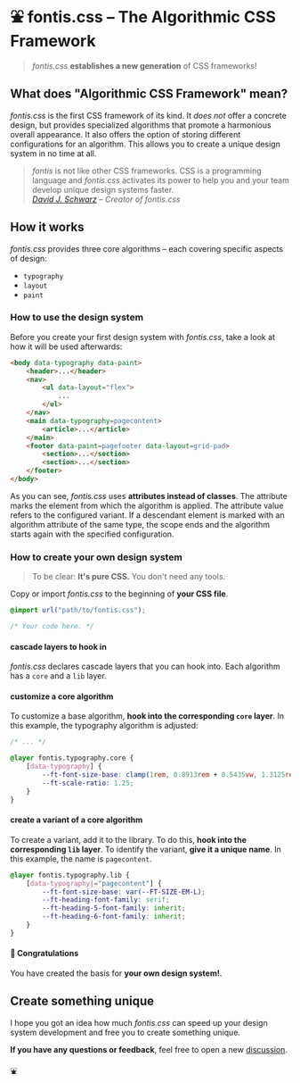 # ⛲ fontis.css – The Algorithmic CSS Framework

> _fontis.css_ **establishes a new generation** of CSS frameworks!

## What does "Algorithmic CSS Framework" mean?

_fontis.css_ is the first CSS framework of its kind. It  _does not_ offer a concrete design, but provides specialized algorithms that promote a harmonious overall appearance. It also offers the option of storing different configurations for an algorithm. This allows you to create a unique design system in no time at all.

> _fontis_ is not like other CSS frameworks. CSS is a programming language and _fontis.css_ activates its power to help you and your team develop unique design systems faster.  
<cite>[David J. Schwarz](https://davidschwarz.eu/) – Creator of fontis.css</cite>

## How it works

_fontis.css_ provides three core algorithms – each covering specific aspects of design:

- `typography`
- `layout`
- `paint`

### How to use the design system

Before you create your first design system with _fontis.css_, take a look at how it will be used afterwards:

```html
<body data-typography data-paint>
    <header>...</header>
    <nav>
        <ul data-layout="flex">
            ...
        </ul>
    </nav>
    <main data-typography=pagecontent>
        <article>...</article>
    </main>
    <footer data-paint=pagefooter data-layout=grid-pad>
        <section>...</section>
        <section>...</section>
    </footer>
</body>
```

As you can see, _fontis.css_ uses **attributes instead of classes**. The attribute marks the element from which the algorithm is applied. The attribute value refers to the configured variant. If a descendant element is marked with an algorithm attribute of the same type, the scope ends and the algorithm starts again with the specified configuration.

### How to create your own design system

> To be clear: **It's pure CSS.** You don't need any tools.

Copy or import _fontis.css_ to the beginning of **your CSS file**.

```css
@import url("path/to/fontis.css");

/* Your code here. */
```

#### cascade layers to hook in

_fontis.css_ declares cascade layers that you can hook into. Each algorithm has a `core` and a `lib` layer.

#### customize a core algorithm

To customize a base algorithm, **hook into the corresponding `core` layer**. In this example, the typography algorithm is adjusted:

```css
/* ... */

@layer fontis.typography.core {
    [data-typography] {
        --ft-font-size-base: clamp(1rem, 0.8913rem + 0.5435vw, 1.3125rem);
        --ft-scale-ratio: 1.25;
    }
}
```

#### create a variant of a core algorithm

To create a variant, add it to the library. To do this, **hook into the corresponding `lib` layer**. To identify the variant, **give it a unique name**. In this example, the name is `pagecontent`.

```css
@layer fontis.typography.lib {
    [data-typography|="pagecontent"] {
        --ft-font-size-base: var(--FT-SIZE-EM-L);
        --ft-heading-font-family: serif;
        --ft-heading-5-font-family: inherit;
        --ft-heading-6-font-family: inherit;
    }
}
```

#### 🎉 Congratulations

You have created the basis for **your own design system!**.

## Create something unique

I hope you got an idea how much _fontis.css_ can speed up your design system development and free you to create something unique.

**If you have any questions or feedback**, feel free to open a new [discussion](https://github.com/fontiscss/fontiscss/discussions).

⛲
